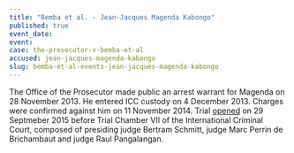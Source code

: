```yaml
---
title: "Bemba et al. - Jean-Jacques Magenda Kabongo"
published: true
event_date:
event:
case: the-prosecutor-v-bemba-et-al
accused: jean-jacques-magenda-kabongo
slug: bemba-et-al-events-jean-jacques-magenda-kabongo
---
```


The Office of the Prosecutor made public an arrest warrant for Magenda on 28 November 2013. He entered ICC custody on 4 December 2013. Charges were confirmed against him on 11 November 2014. Trial [opened](https://www.icc-cpi.int/en_menus/icc/press%20and%20media/press%20releases/Pages/pr1155.aspx) on 29 Septmeber 2015 before Trial Chamber VII of the International Criminal Court, composed of presiding judge Bertram Schmitt, judge Marc Perrin de Brichambaut and judge Raul Pangalangan.

